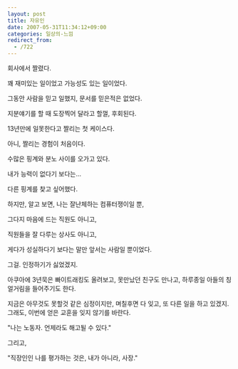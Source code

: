 ```yaml
---
layout: post
title: 자유인
date: 2007-05-31T11:34:12+09:00
categories: 일상의-느낌
redirect_from:
  - /722
---
```


회사에서 짤렸다.

꽤 재미있는 일이었고 가능성도 있는 일이었다.

그동안 사람을 믿고 일했지, 문서를 믿은적은 없었다.

지분얘기를 할 때 도장찍어 달라고 할껄, 후회된다.

13년만에 일못한다고 짤리는 첫 케이스다.

아니, 짤리는 경험이 처음이다.

수많은 핑계와 분노 사이를 오가고 있다.

내가 능력이 없다기 보다는...

다른 핑계를 찾고 싶어했다.

하지만, 알고 보면, 나는 잘난체하는 컴퓨터쟁이일 뿐,

그다지 마음에 드는 직원도 아니고,

직원들을 잘 다루는 상사도 아니고,

게다가 성실하다기 보다는 말만 앞서는 사람일 뿐이었다.

그걸. 인정하기가 싫었겠지.

아쿠아에 3년묵은 빠이트래킹도 올려보고, 못만났던 친구도 만나고, 하루종일 아들의 칭얼거림을 들어주기도 한다.

지금은 아무것도 못할것 같은 심정이지만, 며칠후면 다 잊고, 또 다른 일을 하고 있겠지. 그래도, 이번에 얻은 교훈을 잊지 않기를 바란다.

"나는 노동자. 언제라도 해고될 수 있다."

그리고,

"직장인인 나를 평가하는 것은, 내가 아니라, 사장."
